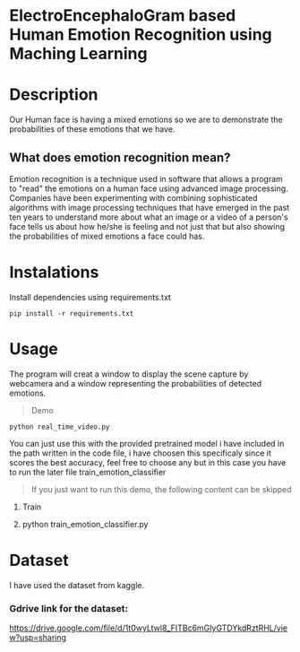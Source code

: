 # ElectroEncephaloGram based Human Emotion Recognition using Maching Learning

# Description

Our Human face is having a mixed emotions so we are to demonstrate the probabilities of these emotions that we have.

## What does emotion recognition mean?

Emotion recognition is a technique used in software that allows a program to "read" the emotions on a human face using advanced image processing. Companies have been experimenting with combining sophisticated algorithms with image processing techniques that have emerged in the past ten years to understand more about what an image or a video of a person's face tells us about how he/she is feeling and not just that but also showing the probabilities of mixed emotions a face could has.

# Instalations

Install dependencies using requirements.txt

```
pip install -r requirements.txt
```

# Usage

The program will creat a window to display the scene capture by webcamera and a window representing the probabilities of detected emotions.

> Demo

```
python real_time_video.py
```


You can just use this with the provided pretrained model i have included in the path written in the code file, i have choosen this specificaly since it scores the best accuracy, feel free to choose any but in this case you have to run the later file train_emotion_classifier

> If you just want to run this demo, the following content can be skipped

1. Train

2. python train_emotion_classifier.py

# Dataset

I have used the dataset from kaggle.

### Gdrive link for the dataset:
https://drive.google.com/file/d/1t0wyLtwl8_FITBc6mGIyGTDYkdRztRHL/view?usp=sharing


